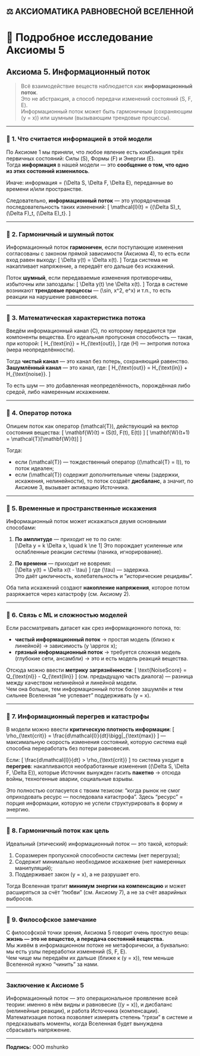 ## ⚖️ АКСИОМАТИКА РАВНОВЕСНОЙ ВСЕЛЕННОЙ

# 📖 Подробное исследование Аксиомы 5

## **Аксиома 5. Информационный поток**

> Всё взаимодействие веществ наблюдается как **информационный поток**.  
> Это не абстракция, а способ передачи изменений состояний \(S, F, E\).  
> Информационный поток может быть гармоничным (сохраняющим \(y = x\)) или шумным (вызывающим трендовые процессы).

---

### 🔹 **1. Что считается информацией в этой модели**

По Аксиоме 1 мы приняли, что любое явление есть комбинация трёх первичных состояний: Силы (S), Формы (F) и Энергии (E).  
Тогда **информация** в нашей модели — это **сообщение о том, что одно из этих состояний изменилось**.  

Иначе: информация = \(\Delta S, \Delta F, \Delta E\), переданные во времени и/или пространстве.

Следовательно, **информационный поток** — это упорядоченная последовательность таких изменений:
\[
\mathcal{I}(t) = \{(\Delta S)_t, (\Delta F)_t, (\Delta E)_t\}.
\]

---

### 🔹 **2. Гармоничный и шумный поток**

Информационный поток **гармоничен**, если поступающие изменения согласованы с законом прямой зависимости (Аксиома 4), то есть если вход равен выходу:
\[
\Delta y(t) = \Delta x(t).
\]
Тогда система не накапливает напряжение, а передаёт его дальше без искажений.

Поток **шумный**, если передаваемые изменения противоречивы, избыточны или запоздалы:
\[
\Delta y(t) \ne \Delta x(t).
\]
Тогда в системе возникают **трендовые процессы** — \(\sin, x^2, e^x\) и т.п., то есть реакции на нарушение равновесия.

---

### 🔹 **3. Математическая характеристика потока**

Введём информационный канал \(C\), по которому передаются три компоненты вещества. Его идеальная пропускная способность — такая, при которой:
\[
H_{\text{in}} = H_{\text{out}},
\]
где \(H\) — энтропия потока (мера неопределённости).

Тогда **чистый канал** — это канал без потерь, сохраняющий равенство.  
**Зашумлённый канал** — это канал, где:
\[
H_{\text{out}} = H_{\text{in}} + H_{\text{noise}}.
\]

То есть шум — это добавленная неопределённость, порождённая либо средой, либо намеренным искажением.

---

### 🔹 **4. Оператор потока**

Опишем поток как оператор \(\mathcal{T}\), действующий на вектор состояния вещества:
\[
\mathbf{W}(t) = (S(t), F(t), E(t))
\]
\[
\mathbf{W}(t+1) = \mathcal{T}[\mathbf{W}(t)]
\]

Тогда:
- если \(\mathcal{T}\) — тождественный оператор (\(\mathcal{T} = I\)), то поток идеален;
- если \(\mathcal{T}\) содержит дополнительные члены (задержки, искажения, нелинейности), то поток создаёт **дисбаланс**, а значит, по Аксиоме 3, вызывает активацию Источника.

---

### 🔹 **5. Временные и пространственные искажения**

Информационный поток может искажаться двумя основными способами:

1. **По амплитуде** — приходит не то по силе:  
   \[\Delta y = k \Delta x, \quad k \ne 1\]
   Это порождает усиленные или ослабленные реакции системы (паника, игнорирование).

2. **По времени** — приходит не вовремя:  
   \[\Delta y(t) = \Delta x(t - \tau) \]
   где \(\tau\) — задержка.  
   Это даёт цикличность, колебательность и “исторические рецидивы”.

Оба типа искажений создают **накопление напряжения**, которое потом разряжается через катастрофу (см. Аксиому 2).

---

### 🔹 **6. Связь с ML и сложностью моделей**

Если рассматривать датасет как срез информационного потока, то:

- **чистый информационный поток** → простая модель (близко к линейной) → зависимость \(y \approx x\);
- **грязный информационный поток** → требуется сложная модель (глубокие сети, ансамбли) → это и есть модель реакций вещества.

Отсюда можно ввести **метрику загрязнённости**:
\[
\text{NoiseScore} = Q_{\text{nl}} - Q_{\text{lin}}
\]
(см. предыдущую часть диалога) — разница между качеством нелинейной и линейной модели.  
Чем она больше, тем информационный поток более зашумлён и тем сильнее Вселенная “не успевает” поддерживать \(y = x\).

---

### 🔹 **7. Информационный перегрев и катастрофы**

В модели можно ввести **критическую плотность информации**:
\[
\rho_{\text{crit}} = \frac{d\mathcal{I}}{dt}\bigg|_{\text{max}}
\]
— максимальную скорость изменения состояний, которую система ещё способна переработать без потери равновесия.

Если:
\[
\frac{d\mathcal{I}}{dt} > \rho_{\text{crit}}
\]
то система уходит в **перегрев**: накапливаются необработанные изменения \((\Delta S, \Delta F, \Delta E)\), которые Источник вынужден гасить **пакетно** → отсюда войны, техногенные аварии, социальные взрывы.

Это полностью согласуется с твоим тезисом: “когда рынок не смог оприходовать ресурс — последовала катастрофа”. Здесь “ресурс” = порция информации, которую не успели структурировать в форму и энергию.

---

### 🔹 **8. Гармоничный поток как цель**

Идеальный (этический) информационный поток — это такой, который:
1. Соразмерен пропускной способности системы (нет перегруза);
2. Содержит минимально необходимое искажение (нет намеренных манипуляций);
3. Поддерживает закон \(y = x\), а не разрушает его.

Тогда Вселенная тратит **минимум энергии на компенсацию** и может расширяться за счёт “любви” (см. Аксиому 7), а не за счёт аварийных выбросов.

---

### 🔹 **9. Философское замечание**

С философской точки зрения, Аксиома 5 говорит очень простую вещь:  
**жизнь — это не вещество, а передача состояний вещества.**  
Мы живём в информационном потоке не метафорически, а буквально: мы есть узлы переработки изменений \(S, F, E\).  
Чем чище мы передаём их дальше (ближе к \(y = x\)), тем меньше Вселенной нужно “чинить” за нами.

---

### **Заключение к Аксиоме 5**

Информационный поток — это операциональное проявление всей теории: именно в нём видны и равновесие (\(y = x\)), и дисбаланс (нелинейные реакции), и работа Источника (компенсации).  
Математизация потока позволяет измерять степень “грязи” в системе и предсказывать моменты, когда Вселенная будет вынуждена сбрасывать напряжение.

---

**Подпись:** ООО mshunko

